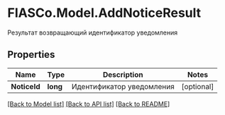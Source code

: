# FIASCo.Model.AddNoticeResult
Результат возвращающий идентификатор уведомления

## Properties

Name | Type | Description | Notes
------------ | ------------- | ------------- | -------------
**NoticeId** | **long** | Идентификатор уведомления | [optional] 

[[Back to Model list]](../README.md#documentation-for-models) [[Back to API list]](../README.md#documentation-for-api-endpoints) [[Back to README]](../README.md)

